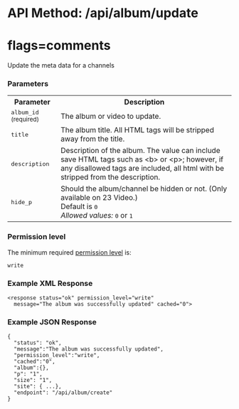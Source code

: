 # API Method: /api/album/update
# flags=comments

Update the meta data for a channels


### Parameters

<table class="pretty">
  <tr><th>Parameter</th><th>Description</th></tr>
  <tr><td><tt>album_id</tt> <small>(required)</small></td><td>The album or video to update.</td></tr>
  <tr><td><tt>title</tt></td><td>The album title. All HTML tags will be stripped away from the title.</td></tr>
  <tr><td><tt>description</tt></td><td>Description of the album. The value can include save HTML tags such as &lt;b&gt; or &lt;p&gt;; however, if any disallowed tags are included, all html with be stripped from the description.</td></tr>
  <tr><td><tt>hide_p</tt></td><td>Should the album/channel be hidden or not. (Only available on 23 Video.)<br/>Default is <tt>0</tt><br/><i>Allowed values:</i> <tt>0</tt> or <tt>1</tt></td></tr>
</table>

    

### Permission level 

The minimum required [permission level](index#permission-level) is:

    write


### Example XML Response

    <response status="ok" permission_level="write" 
      message="The album was successfully updated" cached="0">

### Example JSON Response

    {
      "status": "ok", 
      "message":"The album was successfully updated",
      "permission_level":"write",
      "cached":"0",
      "album":{},
      "p": "1",
      "size": "1",
      "site": { ...},
      "endpoint": "/api/album/create"
    }
